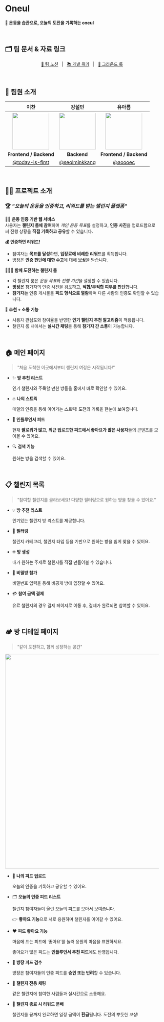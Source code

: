 # Oneul

**🏃 운동을 습관으로, 오늘의 도전을 기록하는 oneul**

&nbsp;

## 🗂️ 팀 문서 & 자료 링크

<p align=center>
  <a href="https://oneul-pjt.notion.site/SSAFY-1d2bc43cad598007adaff9d1b7e0235f"> 📒 팀 노션</a>
  &nbsp; | &nbsp; 
  <!-- <a href="">🎨 피그마</a>
  &nbsp; | &nbsp; -->
  <a href="https://oneul-pjt.notion.site/1d2bc43cad598052b36ce17db47ef476">📚 개발 위키</a>
  &nbsp; | &nbsp; 
  <a href="https://oneul-pjt.notion.site/Ground-Rule-1d2bc43cad59801abca2d92893ca7093">📏 그라운드 룰</a>
</p>

&nbsp;

## 🤼 팀원 소개

|                             이찬                             |                             강설민                             |                             유아름                             |
| :----------------------------------------------------------: | :------------------------------------------------------------: | :------------------------------------------------------------: |
| <img src="https://github.com/user-attachments/assets/3bc958ec-4303-4559-b20e-465fe1776e17" width="120" height="120"> | <img src="https://github.com/user-attachments/assets/ef01bd70-5a43-4264-b496-3b0874d108de" width="120" height="120"> | <img src="https://github.com/user-attachments/assets/259b607f-5a92-4d14-bdc6-91c98ed50149" width="120" height="120"> |
|                  **Frontend / Backend**                   |                         **Backend**                          |                  **Frontend / Backend**                   |
| [@today-is-first](https://github.com/today-is-first) | [@seolminkkang](https://github.com/seolminkkang) | [@aoooec](https://github.com/aoooec) |


&nbsp;

## 👋🏻 프로젝트 소개


### 🏆 *"오늘의 운동을 인증하고, 리워드를 받는 챌린지 플랫폼"*

**🏋️‍♀️ 운동 인증 기반 웹 서비스**  
사용자는 **챌린지 룸에 참여**하여 *개인 운동 목표*를 설정하고, **인증 사진**을 업로드함으로써 진행 상황을 **직접 기록하고 공유**할 수 있습니다.

**💰 인증하면 리워드!**  
- 참여자는 **목표를 달성**하면, **입장료에 비례한 리워드**를 획득합니다.  
- 방장은 **인증 판단에 대한 수고**에 대해 **보상**을 받습니다.

**🧑‍🤝‍🧑 함께 도전하는 챌린지 룸**  
- 각 챌린지 룸은 *운동 목표*와 *진행 기간*을 설정할 수 있습니다.  
- **방장은** 참가자의 인증 사진을 검토하고, **적합/부적합 여부를 판단**합니다.  
- **참가자는** 인증 게시물을 **피드 형식으로 열람**하며 다른 사람의 인증도 확인할 수 있습니다.

**🧠 추천 + 소통 기능**  
- 사용자 관심도와 참여율을 반영한 **인기 챌린지 추천 알고리즘**이 적용됩니다.  
- 챌린지 룸 내에서는 **실시간 채팅**을 통해 **참가자 간 소통**이 가능합니다.

&nbsp;

## 🏠 메인 페이지

> "처음 도착한 이곳에서부터 챌린지 여정은 시작됩니다!"

- ✨ **방 추천 리스트**
    
    인기 챌린지와 주목할 만한 방들을 홈에서 바로 확인할 수 있어요.
    
- 🔥 **나의 스트릭**
    
    매일의 인증을 통해 이어가는 스트릭! 도전의 기록을 한눈에 보여줍니다.
    
- 🌟 **인플루언서 피드**
    
    현재 **팔로워가 많고**, **최근 업로드한 피드에서 좋아요가 많은 사용자**들의 콘텐츠를 모아볼 수 있어요.
    
- 🔍 **검색 기능**
    
    원하는 방을 검색할 수 있어요.
    

&nbsp;

## 📋 챌린지 목록

> "참여할 챌린지를 골라보세요! 다양한 필터링으로 원하는 방을 찾을 수 있어요."
> 
- 💡 **방 추천 리스트**
    
    인기있는 챌린지 방 리스트를 제공합니다.
    
- 🧩 **필터링**
    
    챌린지 카테고리, 챌린지 타입 등을 기반으로 원하는 방을 쉽게 찾을 수 있어요.
    
- ➕ **방 생성**
    
    내가 원하는 주제로 챌린지를 직접 만들어볼 수 있습니다.
    
- 🔐 **비밀방 참가**
    
    비밀번호 입력을 통해 비공개 방에 입장할 수 있어요.
    
- 💳 **참여 금액 결제**
    
    유료 챌린지의 경우 결제 페이지로 이동 후, 결제가 완료되면 참여할 수 있어요.
    

&nbsp;

## 🏕 방 디테일 페이지

> "같이 도전하고, 함께 성장하는 공간"

<img src="https://github.com/user-attachments/assets/a0ca0f3a-777f-4a49-832b-1406b221123c" width="700"/>

- 📸 **나의 피드 업로드**
    
    오늘의 인증을 기록하고 공유할 수 있어요.
    
- 🗂 **오늘의 인증 피드 리스트**
    
    챌린지 참여자들이 올린 오늘의 피드를 모아서 보여줍니다.
    
    👉 **좋아요 기능**으로 서로 응원하며 챌린지를 이어갈 수 있어요.
    
- ❤️ **피드 좋아요 기능**
    
    마음에 드는 피드에 ‘좋아요’를 눌러 응원의 마음을 표현하세요.
    
    좋아요가 많은 피드는 **인플루언서 추천 피드**에도 반영됩니다.
    
- 👑 **방장 피드 검수**
    
    방장은 참여자들의 인증 피드를 **승인 또는 반려**할 수 있습니다.
    
- 💬 **챌린지 전용 채팅**
    
    같은 챌린지에 참여한 사람들과 실시간으로 소통해요.
    
- 🏁 **챌린지 종료 시 리워드 분배**
    
    챌린지를 끝까지 완료하면 일정 금액이 **환급**됩니다. 도전의 뿌듯한 보상!
